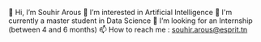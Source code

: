 👋 Hi, I’m Souhir Arous 
👀 I’m interested in Artificial Intelligence
🌱 I'm currently a master student in Data Science
💞️ I’m looking for an Internship (between 4 and 6 months)
📫 How to reach me : souhir.arous@esprit.tn

<!---
aroussouhir/aroussouhir is a ✨ special ✨ repository because its `README.md` (this file) appears on your GitHub profile.
You can click the Preview link to take a look at your changes.
--->
